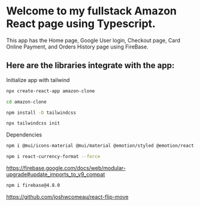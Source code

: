 # Welcome to my fullstack Amazon React page using Typescript.

This app has the Home page, Google User login, Checkout page, Card Online
Payment, and Orders History page using FireBase.

## Here are the libraries integrate with the app:

Initialize app with tailwind

```bash
npx create-react-app amazon-clone
```

```bash
cd amazon-clone
```

```bash
npm install -D tailwindcss
```

```bash
npx tailwindcss init
```

Dependencies

```bash
npm i @mui/icons-material @mui/material @emotion/styled @emotion/react react-router-dom
```

```bash
npm i react-currency-format --force
```

https://firebase.google.com/docs/web/modular-upgrade#update_imports_to_v9_compat

```bash
npm i firebase@4.8.0
```

https://github.com/joshwcomeau/react-flip-move
